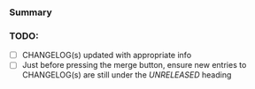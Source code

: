 ### Summary



### TODO:
- [ ] CHANGELOG(s) updated with appropriate info
- [ ] Just before pressing the merge button, ensure new entries to CHANGELOG(s) are still under the _UNRELEASED_ heading 

